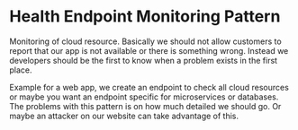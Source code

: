 # Health Endpoint Monitoring Pattern 

Monitoring of cloud resource. Basically we should not allow customers to report that our app is not available or there is something wrong. Instead we developers should be the first to know when a problem exists in the first place.

Example for a web app, we create an endpoint to check all cloud resources or maybe you want an endpoint specific for microservices or databases. The problems with this pattern is on how much detailed we should go. Or maybe an attacker on our website can take advantage of this.
